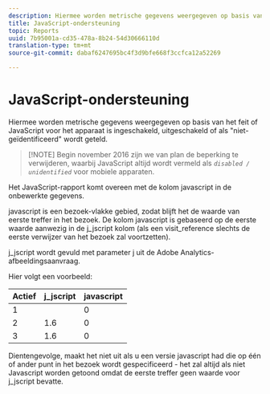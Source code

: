```yaml
---
description: Hiermee worden metrische gegevens weergegeven op basis van het feit of JavaScript voor het apparaat is ingeschakeld, uitgeschakeld of als "niet-geïdentificeerd" wordt geteld.
title: JavaScript-ondersteuning
topic: Reports
uuid: 7b95001a-cd35-478a-8b24-54d30666110d
translation-type: tm+mt
source-git-commit: dabaf6247695bc4f3d9bfe668f3ccfca12a52269

---
```



# JavaScript-ondersteuning

Hiermee worden metrische gegevens weergegeven op basis van het feit of JavaScript voor het apparaat is ingeschakeld, uitgeschakeld of als &quot;niet-geïdentificeerd&quot; wordt geteld.

>[!NOTE] Begin november 2016 zijn we van plan de beperking te verwijderen, waarbij JavaScript altijd wordt vermeld als *`disabled / unidentified`* voor mobiele apparaten.

Het JavaScript-rapport komt overeen met de kolom javascript in de onbewerkte gegevens.

javascript is een bezoek-vlakke gebied, zodat blijft het de waarde van eerste treffer in het bezoek. De kolom javascript is gebaseerd op de eerste waarde aanwezig in de j_jscript kolom (als een visit_reference slechts de eerste verwijzer van het bezoek zal voortzetten).

j_jscript wordt gevuld met parameter j uit de Adobe Analytics-afbeeldingsaanvraag.

Hier volgt een voorbeeld:

| Actief | j_jscript | javascript |
|---|---|---|
| 1 |  | 0 |
| 2 | 1.6 | 0 |
| 3 | 1.6 | 0 |

Dientengevolge, maakt het niet uit als u een versie javascript had die op één of ander punt in het bezoek wordt gespecificeerd - het zal altijd als niet Javascript worden getoond omdat de eerste treffer geen waarde voor j_jscript bevatte.
